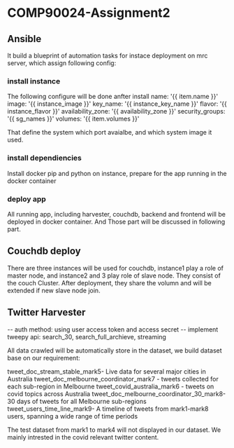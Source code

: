 # COMP90024-Assignment2

## Ansible
It build a blueprint of automation tasks for instace deployment on mrc server, which assign following config:
### install instance
The following configure will be done anfter install
name: '{{ item.name }}'
image: '{{ instance_image }}'
key_name: '{{ instance_key_name }}'
flavor: '{{ instance_flavor }}'
availability_zone: '{{ availability_zone }}'
security_groups: '{{ sg_names }}'
volumes: '{{ item.volumes }}'

That define the system which port avaialbe, and which system image it used.

### install dependiencies
Install docker pip and python on instance, prepare for the app running in the docker container

### deploy app
All running app, including harvester, couchdb, backend and frontend will be deployed in docker container. And Those part will be discussed in following part.

## Couchdb deploy
There are three instances will be used for couchdb, instance1 play a role of master node, and instance2 and 3 play role of slave node. They consist of the couch
Cluster. After deployment, they share the volumn and will be extended if new slave node join.

## Twitter Harvester
-- auth method: using user access token and access secret
-- implement tweepy api: search_30, search_full_archieve, streaming

All data crawled will be automatically store in the dataset, we build dataset base on our requirement:

tweet_doc_stream_stable_mark5- Live data for several major cities in Australia
tweet_doc_melbourne_coordinator_mark7 - tweets collected for each sub-region in Melbourne
tweet_covid_australia_mark6 - tweets on covid topics across Australia
tweet_doc_melbourne_coordinator_30_mark8- 30 days of tweets for all Melbourne sub-regions
tweet_users_time_line_mark9- A timeline of tweets from mark1-mark8 users, spanning a wide range of time periods

The test dataset from mark1 to mark4 will not displayed in our dataset. We mainly intrested in the covid relevant twitter content.
